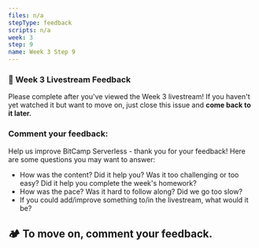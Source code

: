 ```yaml
---
files: n/a
stepType: feedback
scripts: n/a
week: 3
step: 9
name: Week 3 Step 9
---
```

### 📝 Week 3 Livestream Feedback

Please complete after you've viewed the Week 3 livestream! If you haven't yet watched it but want to move on, just close this issue and **come back to it later.**

### Comment your feedback:

Help us improve BitCamp Serverless - thank you for your feedback! Here are some questions you may want to answer:
- How was the content? Did it help you? Was it too challenging or too easy? Did it help you complete the week's homework?
- How was the pace? Was it hard to follow along? Did we go too slow?
- If you could add/improve something to/in the livestream, what would it be?

## **:camping: To move on, comment your feedback.**
